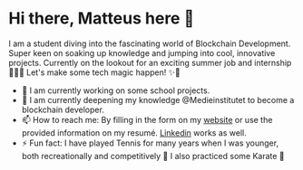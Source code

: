 # Hi there, Matteus here 👋

I am a student diving into the fascinating world of Blockchain Development. Super keen on soaking up knowledge and jumping into cool, innovative projects. Currently on the lookout for an exciting summer job and internship 👨🏻‍💻 Let's make some tech magic happen! ✨🚀

- 🔭 I am currently working on some school projects.
- 🌱 I am currently deepening my knowledge @Medieinstitutet to become a blockchain developer.
- 📫 How to reach me: By filling in the form on my [website](https://www.northcrisp.com) or use the provided information on my resumé. [Linkedin](https://www.linkedin.com/in/matteus-g/) works as well.
- ⚡ Fun fact: I have played Tennis for many years when I was younger, both recreationally and competitively 🎾 I also practiced some Karate 🥋
